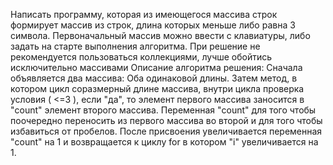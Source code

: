 Написать программу, которая из имеющегося массива строк формирует массив из строк, длина которых меньше либо равна 3 символа. Первоначальный массив можно ввести с клавиатуры, либо задать на старте выполнения алгоритма. При решение не рекомендуется пользоваться коллекциями, лучше обойтись исключительно массивами
Описание алгоритма решения:
Сначала объявляется два массива: Оба одинаковой длины. Затем метод, в котором цикл соразмерный длине массива, внутри цикла проверка условия ( <=3 ), если "да", то элемент первого массива заносится в "count" элемент второго массива. Переменная "count" для того чтобы поочередно переносить из первого массива во второй и для того чтобы избавиться от пробелов. После присвоения увеличивается переменная "count" на 1 и возвращается к циклу for в котором "i" увеличивается на 1.